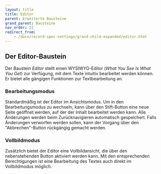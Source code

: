 ```yaml
---
layout: title
title: Editor
parent: Erweiterte Bausteine
grand_parent: Bausteine
nav_order: 22
redirect_from:
    - /docs/record-spec-settings/grand-child-expanded/editor.html
---
```


## Der Editor-Baustein  

Der Baustein _Editor_ stellt einen WYSIWYG-Editor (_What You See Is What You Get_) zur Verfügung, mit dem Texte intuitiv bearbeitet werden können. Er bietet alle gängigen Funktionen zur Textbearbeitung an.  

### Bearbeitungsmodus  

Standardmäßig ist der Editor im Ansichtsmodus. Um in den Bearbeitungsmodus zu wechseln, kann über den Stift-Button eine neue Seite geöffnet werden, auf der der Inhalt bearbeitet werden kann. Alle Änderungen werden beim Zurücknavigieren automatisch gespeichert. Falls Änderungen verworfen werden sollen, kann der Vorgang über den "Abbrechen"-Button rückgängig gemacht werden.  

### Vollbildmodus  

Zusätzlich bietet der Editor eine Vollbildansicht, die über den nebenstehenden Button aktiviert werden kann. Mit den entsprechenden Berechtigungen ist eine Bearbeitung des Textes auch direkt im Vollbildmodus möglich.